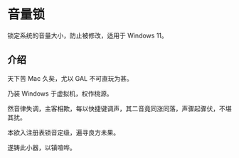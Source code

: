 # 音量锁

锁定系统的音量大小，防止被修改，适用于 Windows 11。

## 介绍

天下苦 Mac 久矣，尤以 GAL 不可直玩为甚。

乃装 Windows 于虚拟机，权作桃源。

然音律失调，主客相欺，每以快捷键调声，其二音竟同涨同落，声骤起骤伏，不堪其扰。

本欲入注册表锁音定级，遍寻良方未果。

遂铸此小器，以镇喧哗。
